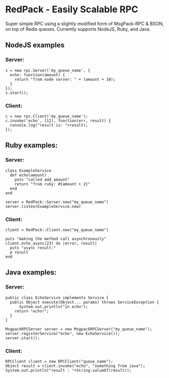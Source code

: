 RedPack - Easily Scalable RPC
=============================

Super simple RPC using a slightly modified form of MsgPack-RPC & BSON, on top of Redis queues.  Currently supports NodeJS, Ruby, and Java.


NodeJS examples
---------------

### Server:

    s = new rpc.Server('my_queue_name', {
      echo: function(amount) {
        return "from node server: " + (amount + 10);
      }
    });
    s.start();

### Client:

    c = new rpc.Client('my_queue_name');
    c.invoke('echo', [12], function(err, result) {
      console.log("result is: "+result);
    });


Ruby examples:
--------------

### Server:

    class ExampleService
      def echo(amount)
        puts "called add_amount"
        return "from ruby: #{amount + 2}"
      end
    end

    server = RedPack::Server.new("my_queue_name")
    server.listen(ExampleService.new)

### Client:

    client = RedPack::Client.new("my_queue_name")

    puts "making the method call asynchronously"
    client.echo_async(23) do |error, result|
      puts "async result:"
      p result
    end


Java examples:
--------------

### Server:

    public class EchoService implements Service {
      public Object execute(Object... params) throws ServiceException {
    	  System.out.println("in echo");
        return "echo!";
      }
    }

    MsgpackRPCServer server = new MsgpackRPCServer("my_queue_name");
    server.registerService("echo", new EchoService());
    server.start();

### Client:

    RPCClient client = new RPCClient("queue_name");
    Object result = client.invoke("echo", "something from java");
    System.out.println("result : "+String.valueOf(result));
